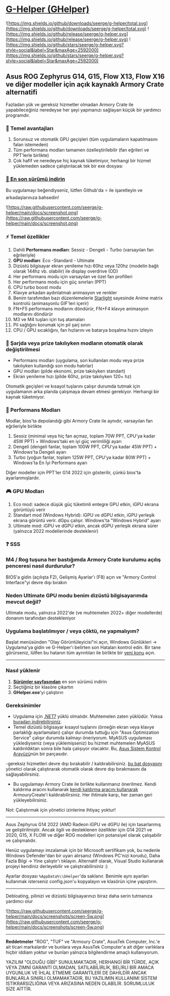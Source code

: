 # [G-Helper (GHelper)](https://github.com/seerge/g-helper)

![https://img.shields.io/github/downloads/seerge/g-helper/total.svg](https://img.shields.io/github/downloads/seerge/g-helper/total.svg)
![https://img.shields.io/github/release/seerge/g-helper.svg](https://img.shields.io/github/release/seerge/g-helper.svg)
![https://img.shields.io/github/stars/seerge/g-helper.svg?style=social&label=Star&maxAge=2592000](https://img.shields.io/github/stars/seerge/g-helper.svg?style=social&label=Star&maxAge=2592000)

## Asus ROG Zephyrus G14, G15, Flow X13, Flow X16 ve diğer modeller için açık kaynaklı Armory Crate alternatifi

Fazladan yük ve gereksiz hizmetler olmadan Armory Crate ile yapabileceğiniz neredeyse her şeyi yapmanızı sağlayan küçük bir yardımcı programdır.

### :gift: Temel avantajları

1. Sorunsuz ve otomatik GPU geçişleri (tüm uygulamaların kapatılmasını falan istemeden)
2. Tüm performans modları tamamen özelleştirilebilir (fan eğrileri ve PPT'lerle birlikte)
3. Çok hafif ve neredeyse hiç kaynak tüketmiyor, herhangi bir hizmet yüklemeden sadece çalıştırılacak tek bir exe dosyası

### [:floppy_disk: En son sürümü indirin](https://github.com/seerge/g-helper/releases/latest/download/GHelper.zip)

Bu uygulamayı beğendiyseniz, lütfen Github'da :star: ile işaretleyin ve arkadaşlarınıza bahsedin!

![https://raw.githubusercontent.com/seerge/g-helper/main/docs/screenshot.png](https://raw.githubusercontent.com/seerge/g-helper/main/docs/screenshot.png)

### :zap: Temel özellikler

1. Dahili **Performans modları**: Sessiz - Dengeli - Turbo (varsayılan fan eğrileriyle)
2. **GPU modları**: Eco -Standard - Ultimate
3. Dizüstü bilgisayar ekran yenileme hızı 60hz veya 120hz (modelin bağlı olarak 144hz vb. olabilir) ile display overdrive (OD)
4. Her performans modu için varsayılan ve özel fan profilleri
5. Her performans modu için güç sınırları (PPT)
6. CPU turbo boost modu
7. Klavye arkadan aydınlatmalı animasyon ve renkler
8. Benim tarafımdan bazı düzenlemelerle [Starlight](https://github.com/vddCore/Starlight) sayesinde Anime matrix kontrolü (animasyonlu GIF'leri içerir)
9. FN+F5 performans modlarını döndürür, FN+F4 klavye animasyon modlarını döndürür
10. M3 ve M4 tuşları için tuş atamaları
11. Pil sağlığını korumak için pil şarj sınırı
12. CPU / GPU sıcaklığını, fan hızlarını ve batarya boşalma hızını izleyin

### :apple: Şarjda veya prize takılıyken modların otomatik olarak değiştirilmesi

- Performans modları (uygulama, son kullanılan modu veya prize takılıyken kullandığı son modu hatırlar)
- GPU modları (pilde ekonomi, prize takılıyken standart)
- Ekran yenileme hızı (pilde 60hz, prize takılıyken 120+ hz)

Otomatik geçişleri ve kısayol tuşlarını çalışır durumda tutmak için uygulamanın arka planda çalışmaya devam etmesi gerekiyor. Herhangi bir kaynak tüketmiyor.

### :rocket: Performans Modları

Modlar, bios'ta depolandığı gibi Armory Crate ile aynıdır, varsayılan fan eğrileriyle birlikte

1. Sessiz (minimal veya hiç fan açmaz, toplam 70W PPT, CPU'ya kadar 45W PPT) + Windows'taki en iyi güç verimliliği ayarı
2. Dengeli (dengeli fanlar, toplam 100W PPT, CPU'ya kadar 45W PPT) + Windows'ta Dengeli ayarı
3. Turbo (yoğun fanlar, toplam 125W PPT, CPU'ya kadar 80W PPT) + Windows'ta En İyi Performans ayarı

Diğer modeller için PPT'ler G14 2022 için gösterilir, çünkü bios'ta ayarlanmışlardır.

### :video_game: GPU Modları

1. Eco mod: sadece düşük güç tüketimli entegre GPU etkin, iGPU ekrana görüntüyü verir
2. Standart mod (Windows Hybrid): iGPU ve dGPU etkin, iGPU yerleşik ekrana görüntü verir. dGpu çalışır. Windows'ta "Windows Hybrid" ayarı 
3. Ultimate mod: iGPU ve dGPU etkin, ancak dGPU yerleşik ekrana sürer (yalnızca 2022 modellerinde desteklenir)

### :question: SSS

### M4 / Rog tuşuna her bastığımda Armory Crate kurulumu açılış penceresi nasıl durdurulur?

BIOS'a gidin (açılışta F2), Gelişmiş Ayarlar'ı (F8) açın ve "Armory Control Interface"yi devre dışı bırakın

### Neden Ultimate GPU modu benim dizüstü bilgisayarımda mevcut değil?

Ultimate modu, yalnızca 2022'de (ve muhtemelen 2022+ diğer modellerde) donanım tarafından destekleniyor

### Uygulama başlatılmıyor / veya çöktü, ne yapmalıyım?

Başlat menüsünden "Olay Görüntüleyicisi"ni açın, Windows Günlükleri -> Uygulama'ya gidin ve G-Helper'ı belirten son Hataları kontrol edin. Bir tane görürseniz, lütfen bu hatanın tüm ayrıntıları ile birlikte bir [yeni konu](https://github.com/seerge/g-helper/issues) açın.

---

### Nasıl yüklenir

1. **[Sürümler sayfasından](https://github.com/seerge/g-helper/releases)** en son sürümü indirin
2. Seçtiğiniz bir klasöre çıkartın
3. **GHelper.exe**'yi çalıştırın

### Gereksinimler

- Uygulama için [.NET7](https://dotnet.microsoft.com/en-us/download) yüklü olmalıdır. Muhtemelen zaten yüklüdür. Yoksa [buradan indirebilirsiniz](https://dotnet.microsoft.com/en-us/download).
- Temel dizüstü bilgisayar kısayol tuşlarını (örneğin ekran veya klavye parlaklığı ayarlamaları) çalışır durumda tuttuğu için "Asus Optimization Service" çalışır durumda kalmayı öneriyorum. MyASUS uygulaması yüklediyseniz (veya yüklemişseniz) bu hizmet muhtemelen MyASUS kaldırıldıktan sonra bile hala çalışıyor olacaktır. Bu, [Asus Sistem Kontrol Arayüzü](https://www.asus.com/support/FAQ/1047338/)nün bir parçasıdır. 

-gereksiz hizmetleri devre dışı bırakabilir / kaldırabilirsiniz.
[bu bat dosyasını](https://github.com/HamzaYslmn/g-helper-TR/blob/main/debloat.bat) yönetici olarak çalıştırarak otomatik olarak devre dışı bırakmasını da sağlayabilirsiniz.

- Bu uygulamayı Armory Crate ile birlikte kullanmanız önerilmez. Kendi kaldırma aracını kullanarak [kendi kaldırma aracını kullanarak](https://dlcdnets.asus.com/pub/ASUS/mb/14Utilities/Armoury_Crate_Uninstall_Tool.zip?model=armoury%20crate) ArmouryCreate'i kaldırabilirsiniz. Her ihtimale karşı, her zaman geri yükleyebilirsiniz.

Not: Çalıştırmak için yönetici izinlerine ihtiyaç yoktur!

---

Asus Zephyrus G14 2022 (AMD Radeon iGPU ve dGPU ile) için tasarlanmış ve geliştirilmiştir. Ancak ilgili ve desteklenen özellikler için G14 2021 ve 2020, G15, X FLOW ve diğer ROG modelleri için potansiyel olarak çalışabilir ve çalışmalıdır.

Henüz uygulamayı imzalamak için bir Microsoft sertifikam yok, bu nedenle Windows Defender'dan bir uyarı alırsanız (Windows PC'nizi korudu), Daha Fazla Bilgi -> Yine çalıştır'ı tıklayın. Alternatif olarak, Visual Studio kullanarak projeyi kendiniz derleyebilir ve çalıştırabilirsiniz :)

Ayarlar dosyası `%AppData%\\GHelper`'da saklanır. 
Benimle aynı ayarları kullanmak isterseniz config.json'u kopyalayın ve klasörün içine yapıştırın.

---

Debloating, pilinizi ve dizüstü bilgisayarınızı biraz daha serin tutmanıza yardımcı olur

![https://raw.githubusercontent.com/seerge/g-helper/main/docs/screenshots/screen-5w.png](https://raw.githubusercontent.com/seerge/g-helper/main/docs/screenshots/screen-5w.png)

---

**Reddetmeler**
"ROG", "TUF" ve "Armoury Crate", AsusTek Computer, Inc.'e ait ticari markalardır ve bunlara veya AsusTek Computer'a ait diğer varlıklara hiçbir iddiam yoktur ve bunları yalnızca bilgilendirme amaçlı kullanıyorum.

YAZILIM "OLDUĞU GİBİ" SUNULMAKTADIR, HERHANGİ BİR TÜRDE, AÇIK VEYA ZIMNİ GARANTİ OLMADAN, SATILABİLİRLİK, BELİRLİ BİR AMACA UYGUNLUK VE İHLAL ETMEME GARANTİLERİ DE DAHİLDİR ANCAK BUNLARLA SINIRLI OLMAMAKTADIR, BU YAZILIMIN KULLANIMI SİSTEM İSTİKRARSIZLIĞINA VEYA ARIZASINA NEDEN OLABİLİR. SORUMLULUK SİZE AİTTİR.
